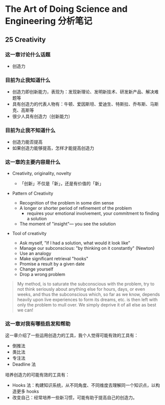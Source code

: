 # The Art of Doing Science and Engineering 分析笔记

## 25 Creativity

### 这一章讨论什么话题

- 创造力

### 目前为止我知道什么

- 创造力即创新能力，表现为：发现新理论、发明新技术、研发新产品、解决难题等
- 具有创造力的代表人物有：牛顿、爱因斯坦、爱迪生、特斯拉、乔布斯、马斯克、高斯等
- 很少人具有创造力（创新能力）

### 目前为止我不知道什么

- 创造力能否提高
- 如果创造力能够提高，怎样才能提高创造力

### 这一章的主要内容是什么

- Creativity, originality, novelty
  - 「创新」不仅是「新」，还是有价值的「新」

- Pattern of Creativity
  - Recognition of the problem in some dim sense
  - A longer or shorter period of refinement of the problem
    - requires your emotional involvement, your commitment to finding a solution
  - The moment of "insight"— you see the solution

- Tool of creativity
  - Ask myself, "If I had a solution, what would it look like"
  - Manage our subconscious: "by thinking on it constantly" (Newton)
  - Use an analogy
  - Make significant retrieval "hooks"
  - Promise a result by a given date
  - Change yourself
  - Drop a wrong problem

> My method, is to saturate the subconscious with the problem,
> try to not think seriously about anything else for hours, days, or even weeks,
> and thus the subconscious which, so far as we know, depends heavily upon live experiences to form its dreams, etc. is then left with only the problem to mull over.
> We simply deprive it of all else as best we can!

### 这一章对我有哪些启发和帮助

这一章介绍了一些运用创造力的工具，我个人觉得可能有效的工具有：

- 倒推法
- 类比法
- 专注法
- Deadline 法

培养创造力的可能有效的工具有：

- Hooks 法：构建知识系统，从不同角度、不同维度去理解同一个知识点，以构造更多 hooks
- 改变自己：经常培养一些新习惯，可能有助于提高自己的创造力。
